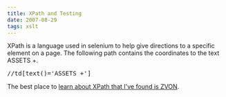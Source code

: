 ```yaml
---
title: XPath and Testing
date: 2007-08-29
tags: xslt
---
```

XPath is a language used in selenium to help give directions to a specific element on a page. The following path contains the coordinates to the text ASSETS +.

<pre>
//td[text()='ASSETS +']
</pre>

The best place to <a href="http://www.zvon.org/xxl/XPathTutorial/General/examples.html" rel="nofollow">learn about XPath that I've found is ZVON</a>.

